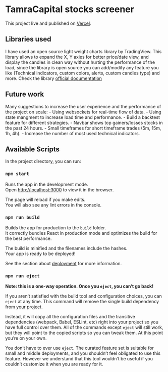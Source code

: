 # TamraCapital stocks screener

This project live and published on [Vercel](https://tamracapital.vercel.app/).

## Libraries used

I have used an open source light weight charts library by TradingView.
This library allows to expand the X, Y axies for better price/date view, and display the candles in clean way without hurting the performance of the load,
since the library is open source you can add/modify any feature you like (Technical indicators, custom colors, alerts, custom candles type) and more.
Check the library [official documentation](https://tradingview.github.io/lightweight-charts/docs/) 

## Future work

Many suggestions to increase the user experience and the performance of the project on scale:
    - Using websockets for real-time flow of data.
    - Using state mangment to increase load time and performance.
    - Build a backtest feature for different strategies.
    - Navbar shows top gainers/losses stocks in the past 24 hours.
    - Small timeframes for short timeframe trades (5m, 15m, 1h, 4h).
    - Increase the number of most used technical indicators.

## Available Scripts

In the project directory, you can run:

### `npm start`

Runs the app in the development mode.\
Open [http://localhost:3000](http://localhost:3000) to view it in the browser.

The page will reload if you make edits.\
You will also see any lint errors in the console.

### `npm run build`

Builds the app for production to the `build` folder.\
It correctly bundles React in production mode and optimizes the build for the best performance.

The build is minified and the filenames include the hashes.\
Your app is ready to be deployed!

See the section about [deployment](https://facebook.github.io/create-react-app/docs/deployment) for more information.

### `npm run eject`

**Note: this is a one-way operation. Once you `eject`, you can’t go back!**

If you aren’t satisfied with the build tool and configuration choices, you can `eject` at any time. This command will remove the single build dependency from your project.

Instead, it will copy all the configuration files and the transitive dependencies (webpack, Babel, ESLint, etc) right into your project so you have full control over them. All of the commands except `eject` will still work, but they will point to the copied scripts so you can tweak them. At this point you’re on your own.

You don’t have to ever use `eject`. The curated feature set is suitable for small and middle deployments, and you shouldn’t feel obligated to use this feature. However we understand that this tool wouldn’t be useful if you couldn’t customize it when you are ready for it.
